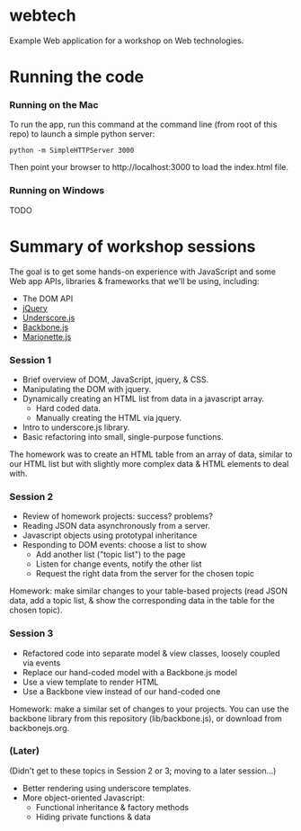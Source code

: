 webtech
=======

Example Web application for a workshop on Web technologies.

# Running the code

### Running on the Mac

To run the app, run this command at the command line (from root of this repo) to 
launch a simple python server:

```
python -m SimpleHTTPServer 3000
```

Then point your browser to http://localhost:3000 to load the index.html file.

### Running on Windows

TODO

# Summary of workshop sessions

The goal is to get some hands-on experience with JavaScript and some Web app APIs, 
libraries & frameworks that we'll be using, including:

* The DOM API
* [jQuery](http://jquery.com)
* [Underscore.js](http://underscorejs.org)
* [Backbone.js](http://backbonejs.org)
* [Marionette.js](http://marionettejs.com/)

### Session 1

* Brief overview of DOM, JavaScript, jquery, & CSS.
* Manipulating the DOM with jquery.
* Dynamically creating an HTML list from data in a javascript array.
   * Hard coded data.
   * Manually creating the HTML via jquery.
* Intro to underscore.js library.
* Basic refactoring into small, single-purpose functions.

The homework was to create an HTML table from an array of data, similar to our
HTML list but with slightly more complex data & HTML elements to deal with.

### Session 2

* Review of homework projects: success? problems?
* Reading JSON data asynchronously from a server.
* Javascript objects using prototypal inheritance
* Responding to DOM events: choose a list to show
    * Add another list ("topic list") to the page
    * Listen for change events, notify the other list
    * Request the right data from the server for the chosen topic

Homework: make similar changes to your table-based projects (read JSON data,
add a topic list, & show the corresponding data in the table for the chosen topic).

### Session 3

* Refactored code into separate model & view classes, loosely coupled via events
* Replace our hand-coded model with a Backbone.js model
* Use a view template to render HTML
* Use a Backbone view instead of our hand-coded one

Homework: make a similar set of changes to your projects. You can use the backbone library
from this repository (lib/backbone.js), or download from backbonejs.org.

### (Later)

(Didn't get to these topics in Session 2 or 3; moving to a later session...)

* Better rendering using underscore templates.
* More object-oriented Javascript:
    * Functional inheritance & factory methods
    * Hiding private functions & data


